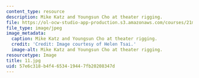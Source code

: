 ```yaml
---
content_type: resource
description: Mike Katz and Youngsun Cho at theater rigging.
file: https://ol-ocw-studio-app-production.s3.amazonaws.com/courses/21m-873-theater-arts-topics-fall-2004-january-iap-2005/57e6c318b4f4653419447fb20208347d_11.jpg
file_type: image/jpeg
image_metadata:
  caption: Mike Katz and Youngsun Cho at theater rigging.
  credit: 'Credit: Image courtesy of Helen Tsai.'
  image-alt: Mike Katz and Youngsun Cho at theater rigging.
resourcetype: Image
title: 11.jpg
uid: 57e6c318-b4f4-6534-1944-7fb20208347d
---
```

